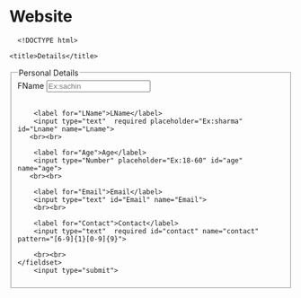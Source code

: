 # Website



      <!DOCTYPE html>
<html lang="en">
<head>
    
    <title>Details</title>
</head>
<body>
    <form action="usermessage.html">
        <fieldset>
            <legend>Personal Details</Details></legend>
        <label for="FName">FName</label>
        <input type="text"  required placeholder="Ex:sachin" id="Fname" name="Fname">
       <br><br>

        <label for="LName">LName</label>
        <input type="text"  required placeholder="Ex:sharma" id="Lname" name="Lname">
       <br><br>

        <label for="Age">Age</label>
        <input type="Number" placeholder="Ex:18-60" id="age" name="age">
       <br><br>

        <label for="Email">Email</label>
        <input type="text" id="Email" name="Email">
        <br><br>

        <label for="Contact">Contact</label>
        <input type="text"  required id="contact" name="contact" pattern="[6-9]{1}[0-9]{9}">

        <br><br>
    </fieldset>
        <input type="submit">
    
</body>
</html>
